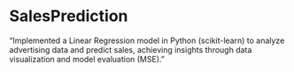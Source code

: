 # SalesPrediction
“Implemented a Linear Regression model in Python (scikit-learn) to analyze advertising data and predict sales, achieving insights through data visualization and model evaluation (MSE).”
